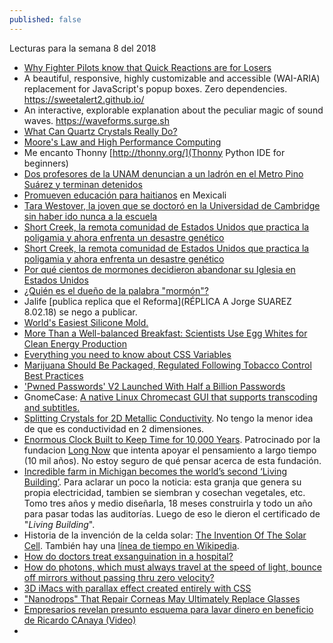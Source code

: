```yaml
---
published: false
---
```

Lecturas para la semana 8 del 2018

- [ Why Fighter Pilots know that Quick Reactions are for Losers](https://www.linkedin.com/pulse/why-fighter-pilots-know-quick-reactions-losers-tim-davies/)
- A beautiful, responsive, highly customizable and accessible (WAI-ARIA) replacement for JavaScript's popup boxes. Zero dependencies. https://sweetalert2.github.io/
-  An interactive, explorable explanation about the peculiar magic of sound waves. https://waveforms.surge.sh
- [What Can Quartz Crystals Really Do?](https://www.zmescience.com/science/can-quartz-crystals-really/)
- [ Moore's Law and High Performance Computing ](https://changelog.com/podcast/284)
- Me encanto Thonny [http://thonny.org/](Thonny Python IDE for beginners)
- [Dos profesores de la UNAM denuncian a un ladrón en el Metro Pino Suárez y terminan detenidos](http://www.sinembargo.mx/18-02-2018/3387181)
- [ Promueven educación para haitianos](http://www.el-mexicano.com.mx/informacion/noticias/1/3/estatal/2018/02/17/1047659/promueven-educacion-para-haitianos) en Mexicali
- [Tara Westover, la joven que se doctoró en la Universidad de Cambridge sin haber ido nunca a la escuela](http://www.bbc.com/mundo/noticias-43061996)
- [Short Creek, la remota comunidad de Estados Unidos que practica la poligamia y ahora enfrenta un desastre genético](http://www.bbc.com/mundo/vert-fut-40737160)
- [Short Creek, la remota comunidad de Estados Unidos que practica la poligamia y ahora enfrenta un desastre genético](http://www.bbc.com/mundo/vert-fut-40737160)
- [Por qué cientos de mormones decidieron abandonar su Iglesia en Estados Unidos](http://www.bbc.com/mundo/noticias/2015/11/151123_eeuu_mormones_abandonan_iglesia_por_normativa_sobre_gays_bd)
- [¿Quién es el dueño de la palabra "mormón"?](http://www.bbc.com/mundo/noticias/2014/06/140609_economia_mormon_marca_registrada_msd)
- Jalife [publica replica que el Reforma](RÉPLICA A Jorge SUAREZ 8.02.18) se nego a publicar.
- [World's Easiest Silicone Mold.](http://www.instructables.com/id/Worlds-easiest-silicone-mold/)
- [ More Than a Well-balanced Breakfast: Scientists Use Egg Whites for Clean Energy Production](https://www.pddnet.com/news/2018/02/more-well-balanced-breakfast-scientists-use-egg-whites-clean-energy-production)
- [Everything you need to know about CSS Variables](https://medium.freecodecamp.org/everything-you-need-to-know-about-css-variables-c74d922ea855)
- [Marijuana Should Be Packaged, Regulated Following Tobacco Control Best Practices ](https://www.ucsf.edu/news/2018/02/409846/marijuana-should-be-packaged-regulated-following-tobacco-control-best-practices)
- ['Pwned Passwords' V2 Launched With Half a Billion Passwords  ](https://www.troyhunt.com/ive-just-launched-pwned-passwords-version-2/)
- GnomeCase: [ A native Linux Chromecast GUI that supports transcoding and subtitles.](https://github.com/keredson/gnomecast)
- [ Splitting Crystals for 2D Metallic Conductivity](https://www.pddnet.com/news/2018/02/splitting-crystals-2d-metallic-conductivity?et_cid=6268570&et_rid=1147451222&type=cta&et_cid=6268570&et_rid=1147451222&linkid=Splitting+Crystals+for+2D+Metallic+Conductivity). No tengo la menor idea de que es conductividad en 2 dimensiones.
- [Enormous Clock Built to Keep Time for 10,000 Years](https://www.pddnet.com/videos/2018/02/video-day-enormous-clock-built-keep-time-10000-years). Patrocinado por la fundacion [Long Now](http://longnow.org/) que intenta apoyar el pensamiento a largo tiempo (10 mil años). No estoy seguro de qué pensar acerca de esta fundación.
- [Incredible farm in Michigan becomes the world’s second ‘Living Building’](https://www.zmescience.com/science/michigan-farm-0432423/). Para aclarar un poco la noticia: esta granja que genera su propia electricidad, tambien se siembran y cosechan vegetales, etc. Tomo tres años y medio diseñarla, 18 meses construirla y todo un año para pasar todas las auditorías. Luego de eso le dieron el certificado de "_Living Building_".
- Historia de la invención de la celda solar: [The Invention Of The Solar Cell](https://www.popsci.com/article/science/invention-solar-cell). También hay una [línea de tiempo en Wikipedia](https://en.wikipedia.org/wiki/Timeline_of_solar_cells).
- [How do doctors treat exsanguination in a hospital?](https://www.quora.com/How-do-doctors-treat-exsanguination-in-a-hospital)
- [How do photons, which must always travel at the speed of light, bounce off mirrors without passing thru zero velocity?](https://www.quora.com/How-do-photons-which-must-always-travel-at-the-speed-of-light-bounce-off-mirrors-without-passing-thru-zero-velocity)
- [3D iMacs with parallax effect created entirely with CSS](http://www.thismanslife.co.uk/projects/lab/imac3d/)
- ["Nanodrops" That Repair Corneas May Ultimately Replace Glasses](https://futurism.com/nanodrops-repair-corneas-replace-glasses/)
- [Empresarios revelan presunto esquema para lavar dinero en beneficio de Ricardo CAnaya (Video)](http://www.proceso.com.mx/523727/empresarios-revelan-presunto-esquema-para-lavar-dinero-y-beneficiar-ricardo-anaya-video)
- 
